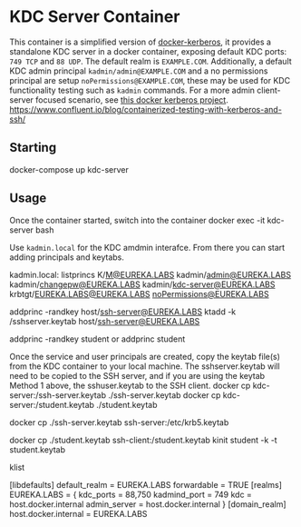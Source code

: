# KDC Server Container
This container is a simplified version of [docker-kerberos](https://github.com/ist-dsi/docker-kerberos), it provides a standalone KDC server in a docker container, exposing default KDC ports: `749 TCP` and `88 UDP`. The default realm is `EXAMPLE.COM`. Additionally, a default KDC admin principal `kadmin/admin@EXAMPLE.COM` and a no permissions principal are setup `noPermissions@EXAMPLE.COM`, these may be used for KDC functionality testing such as `kadmin` commands. For a more admin client-server focused scenario, see [this docker kerberos project](https://github.com/ist-dsi/docker-kerberos).
https://www.confluent.io/blog/containerized-testing-with-kerberos-and-ssh/

## Starting
docker-compose up kdc-server

## Usage
Once the container started, switch into the container 
docker exec -it kdc-server bash

Use `kadmin.local` for the KDC amdmin interafce. From there you can start adding principals and keytabs. 

kadmin.local:  listprincs
K/M@EUREKA.LABS
kadmin/admin@EUREKA.LABS
kadmin/changepw@EUREKA.LABS
kadmin/kdc-server@EUREKA.LABS
krbtgt/EUREKA.LABS@EUREKA.LABS
noPermissions@EUREKA.LABS

addprinc -randkey host/ssh-server@EUREKA.LABS
ktadd -k /sshserver.keytab host/ssh-server@EUREKA.LABS

addprinc -randkey student
or
addprinc student


Once the service and user principals are created, copy the keytab file(s) from the KDC container to your local machine. The sshserver.keytab will need to be copied to the SSH server, and if you are using the keytab Method 1 above, the sshuser.keytab to the SSH client.
docker cp kdc-server:/ssh-server.keytab ./ssh-server.keytab
docker cp kdc-server:/student.keytab ./student.keytab



docker cp ./ssh-server.keytab ssh-server:/etc/krb5.keytab



docker cp ./student.keytab ssh-client:/student.keytab
kinit student -k -t student.keytab

klist

[libdefaults]
    default_realm = EUREKA.LABS
    forwardable = TRUE
[realms]
        EUREKA.LABS = {
                kdc_ports = 88,750
                kadmind_port = 749
                kdc = host.docker.internal
                admin_server = host.docker.internal
        }
[domain_realm]
        host.docker.internal = EUREKA.LABS



